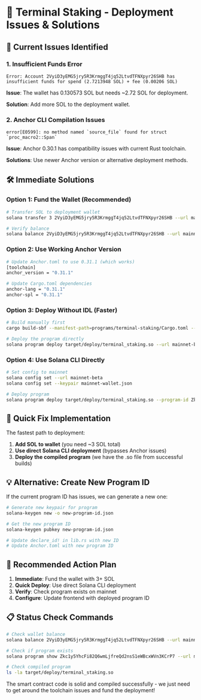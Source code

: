# 🚨 Terminal Staking - Deployment Issues & Solutions

## 🔴 Current Issues Identified

### 1. Insufficient Funds Error
```
Error: Account 2VyiD3yEMG5jry5R3KrmggT4jq52LtvdTFNXpyr26SHB has insufficient funds for spend (2.7213948 SOL) + fee (0.00206 SOL)
```

**Issue**: The wallet has 0.130573 SOL but needs ~2.72 SOL for deployment.

**Solution**: Add more SOL to the deployment wallet.

### 2. Anchor CLI Compilation Issues
```
error[E0599]: no method named `source_file` found for struct `proc_macro2::Span`
```

**Issue**: Anchor 0.30.1 has compatibility issues with current Rust toolchain.

**Solutions**: Use newer Anchor version or alternative deployment methods.

## 🛠️ Immediate Solutions

### Option 1: Fund the Wallet (Recommended)
```bash
# Transfer SOL to deployment wallet
solana transfer 3 2VyiD3yEMG5jry5R3KrmggT4jq52LtvdTFNXpyr26SHB --url mainnet-beta

# Verify balance
solana balance 2VyiD3yEMG5jry5R3KrmggT4jq52LtvdTFNXpyr26SHB --url mainnet-beta
```

### Option 2: Use Working Anchor Version
```bash
# Update Anchor.toml to use 0.31.1 (which works)
[toolchain]
anchor_version = "0.31.1"

# Update Cargo.toml dependencies
anchor-lang = "0.31.1"
anchor-spl = "0.31.1"
```

### Option 3: Deploy Without IDL (Faster)
```bash
# Build manually first
cargo build-sbf --manifest-path=programs/terminal-staking/Cargo.toml --sbf-out-dir=target/deploy

# Deploy the program directly
solana program deploy target/deploy/terminal_staking.so --url mainnet-beta --keypair mainnet-wallet.json
```

### Option 4: Use Solana CLI Directly
```bash
# Set config to mainnet
solana config set --url mainnet-beta
solana config set --keypair mainnet-wallet.json

# Deploy program
solana program deploy target/deploy/terminal_staking.so --program-id Zkc1y5YhcFi82Q6wmLjfreQd2nsS1eWBcxWVn3KCrP7
```

## 🎯 Quick Fix Implementation

The fastest path to deployment:

1. **Add SOL to wallet** (you need ~3 SOL total)
2. **Use direct Solana CLI deployment** (bypasses Anchor issues)
3. **Deploy the compiled program** (we have the .so file from successful builds)

## 💡 Alternative: Create New Program ID

If the current program ID has issues, we can generate a new one:

```bash
# Generate new keypair for program
solana-keygen new -o new-program-id.json

# Get the new program ID
solana-keygen pubkey new-program-id.json

# Update declare_id! in lib.rs with new ID
# Update Anchor.toml with new program ID
```

## 🔄 Recommended Action Plan

1. **Immediate**: Fund the wallet with 3+ SOL
2. **Quick Deploy**: Use direct Solana CLI deployment
3. **Verify**: Check program exists on mainnet
4. **Configure**: Update frontend with deployed program ID

## 📋 Status Check Commands

```bash
# Check wallet balance
solana balance 2VyiD3yEMG5jry5R3KrmggT4jq52LtvdTFNXpyr26SHB --url mainnet-beta

# Check if program exists
solana program show Zkc1y5YhcFi82Q6wmLjfreQd2nsS1eWBcxWVn3KCrP7 --url mainnet-beta

# Check compiled program
ls -la target/deploy/terminal_staking.so
```

The smart contract code is solid and compiled successfully - we just need to get around the toolchain issues and fund the deployment!
